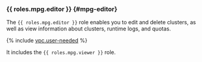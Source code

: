 ### {{ roles.mpg.editor }} {#mpg-editor}

The `{{ roles.mpg.editor }}` role enables you to edit and delete clusters, as well as view information about clusters, runtime logs, and quotas.

{% include [vpc.user-needed](vpc.user-needed.md) %}

It includes the `{{ roles.mpg.viewer }}` role.
